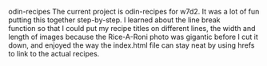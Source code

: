 odin-recipes
The current project is odin-recipes for w7d2.
It was a lot of fun putting this together step-by-step. I learned about the line break <br> function so that I could put my recipe titles on different lines, the width and length of images because the Rice-A-Roni photo was gigantic before I cut it down, and enjoyed the way the index.html file can stay neat by using hrefs to link to the actual recipes.
